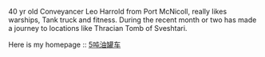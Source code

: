 40 yr old Conveyancer Leo Harrold from Port McNicoll, really likes
warships, Tank truck and fitness. During the recent month or two has
made a journey to locations like Thracian Tomb of Sveshtari.

Here is my homepage :: [5吨油罐车](http://www.clyfc.com/show-24-165-1.html)